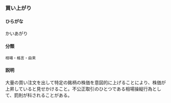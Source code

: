 <div style="display:none;">

## [あ行](securities-terms?id=あ行)
## [か行](securities-terms?id=か行)

</div>

### 買い上がり

#### ひらがな

かいあがり

#### 分類

`相場・格言・由来`

#### 説明

大量の買い注文を出して特定の銘柄の株価を意図的に上げることにより、株価が上昇していると見せかけること。不公正取引のひとつである相場操縦行為として、罰則が科されることがある。

<div style="display:none;">

## [さ行](securities-terms?id=さ行)
## [た行](securities-terms?id=た行)
## [な行](securities-terms?id=な行)
## [は行](securities-terms?id=は行)
## [ま行](securities-terms?id=ま行)
## [や行](securities-terms?id=や行)
## [ら行](securities-terms?id=ら行)
## [わ行](securities-terms?id=わ行)
## [英数字・記号](securities-terms?id=英数字・記号)

</div>

